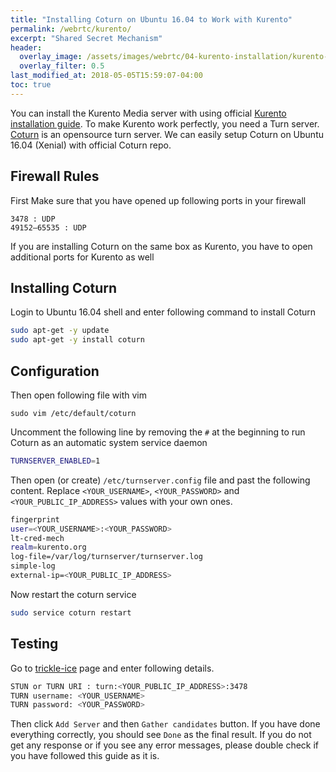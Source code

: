 ```yaml
---
title: "Installing Coturn on Ubuntu 16.04 to Work with Kurento"
permalink: /webrtc/kurento/
excerpt: "Shared Secret Mechanism"
header:
  overlay_image: /assets/images/webrtc/04-kurento-installation/kurento-coturn.png
  overlay_filter: 0.5
last_modified_at: 2018-05-05T15:59:07-04:00
toc: true
---
```


You can install the Kurento Media server with using official [Kurento installation guide](http://doc-kurento.readthedocs.io/en/stable/user/installation.html). To make Kurento work perfectly, you need a Turn server.
[Coturn](https://github.com/coturn/coturn) is an opensource turn server. We can easily setup Coturn on Ubuntu 16.04 (Xenial) with official Coturn repo. 

## Firewall Rules
First Make sure that you have opened up following ports in your firewall


```
3478 : UDP
49152–65535 : UDP
```

If you are installing Coturn on the same box as Kurento, you have to open additional ports for Kurento as well


## Installing Coturn
Login to Ubuntu 16.04 shell and enter following command to install Coturn


```bash
sudo apt-get -y update
sudo apt-get -y install coturn
```

## Configuration
Then open following file with vim 
```
sudo vim /etc/default/coturn
```

Uncomment the following line by removing the `#` at the beginning to run Coturn as an automatic system service daemon
```bash
TURNSERVER_ENABLED=1
```

Then open (or create) `/etc/turnserver.config` file and past the following content. Replace `<YOUR_USERNAME>`, `<YOUR_PASSWORD>` and `<YOUR_PUBLIC_IP_ADDRESS>` values with your own ones.

```bash
fingerprint
user=<YOUR_USERNAME>:<YOUR_PASSWORD>
lt-cred-mech
realm=kurento.org
log-file=/var/log/turnserver/turnserver.log
simple-log
external-ip=<YOUR_PUBLIC_IP_ADDRESS>
```

Now restart the coturn service

```bash
sudo service coturn restart
```

## Testing
Go to [trickle-ice](https://webrtc.github.io/samples/src/content/peerconnection/trickle-ice/) page and enter following details.

```bash
STUN or TURN URI : turn:<YOUR_PUBLIC_IP_ADDRESS>:3478
TURN username: <YOUR_USERNAME>
TURN password: <YOUR_PASSWORD>
```

Then click `Add Server` and then `Gather candidates` button. If you have done everything correctly, you should see `Done` as the final result. If you do not get any response or if you see any error messages, please double check if you have followed this guide as it is.